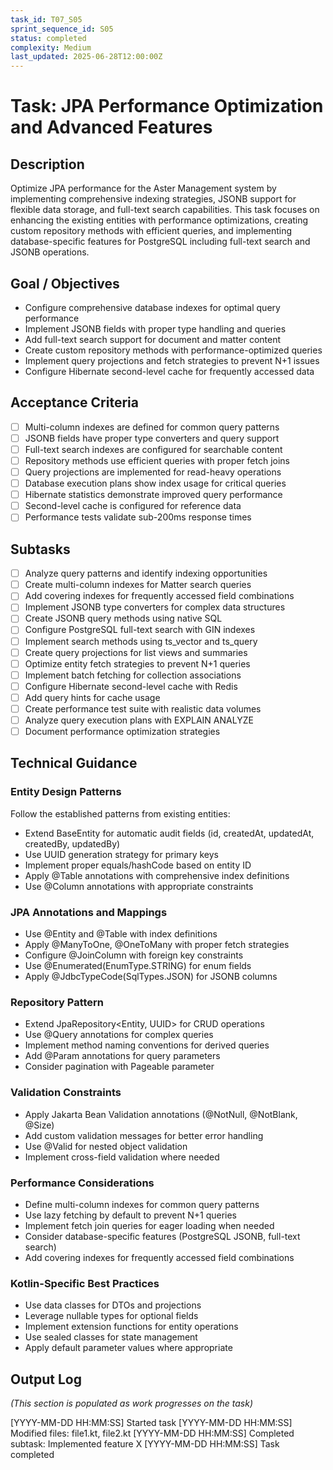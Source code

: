 ```yaml
---
task_id: T07_S05
sprint_sequence_id: S05
status: completed
complexity: Medium
last_updated: 2025-06-28T12:00:00Z
---
```


# Task: JPA Performance Optimization and Advanced Features

## Description
Optimize JPA performance for the Aster Management system by implementing comprehensive indexing strategies, JSONB support for flexible data storage, and full-text search capabilities. This task focuses on enhancing the existing entities with performance optimizations, creating custom repository methods with efficient queries, and implementing database-specific features for PostgreSQL including full-text search and JSONB operations.

## Goal / Objectives
- Configure comprehensive database indexes for optimal query performance
- Implement JSONB fields with proper type handling and queries
- Add full-text search support for document and matter content
- Create custom repository methods with performance-optimized queries
- Implement query projections and fetch strategies to prevent N+1 issues
- Configure Hibernate second-level cache for frequently accessed data

## Acceptance Criteria
- [ ] Multi-column indexes are defined for common query patterns
- [ ] JSONB fields have proper type converters and query support
- [ ] Full-text search indexes are configured for searchable content
- [ ] Repository methods use efficient queries with proper fetch joins
- [ ] Query projections are implemented for read-heavy operations
- [ ] Database execution plans show index usage for critical queries
- [ ] Hibernate statistics demonstrate improved query performance
- [ ] Second-level cache is configured for reference data
- [ ] Performance tests validate sub-200ms response times

## Subtasks
- [ ] Analyze query patterns and identify indexing opportunities
- [ ] Create multi-column indexes for Matter search queries
- [ ] Add covering indexes for frequently accessed field combinations
- [ ] Implement JSONB type converters for complex data structures
- [ ] Create JSONB query methods using native SQL
- [ ] Configure PostgreSQL full-text search with GIN indexes
- [ ] Implement search methods using ts_vector and ts_query
- [ ] Create query projections for list views and summaries
- [ ] Optimize entity fetch strategies to prevent N+1 queries
- [ ] Implement batch fetching for collection associations
- [ ] Configure Hibernate second-level cache with Redis
- [ ] Add query hints for cache usage
- [ ] Create performance test suite with realistic data volumes
- [ ] Analyze query execution plans with EXPLAIN ANALYZE
- [ ] Document performance optimization strategies

## Technical Guidance

### Entity Design Patterns
Follow the established patterns from existing entities:
- Extend BaseEntity for automatic audit fields (id, createdAt, updatedAt, createdBy, updatedBy)
- Use UUID generation strategy for primary keys
- Implement proper equals/hashCode based on entity ID
- Apply @Table annotations with comprehensive index definitions
- Use @Column annotations with appropriate constraints

### JPA Annotations and Mappings
- Use @Entity and @Table with index definitions
- Apply @ManyToOne, @OneToMany with proper fetch strategies
- Configure @JoinColumn with foreign key constraints
- Use @Enumerated(EnumType.STRING) for enum fields
- Apply @JdbcTypeCode(SqlTypes.JSON) for JSONB columns

### Repository Pattern
- Extend JpaRepository<Entity, UUID> for CRUD operations
- Use @Query annotations for complex queries
- Implement method naming conventions for derived queries
- Add @Param annotations for query parameters
- Consider pagination with Pageable parameter

### Validation Constraints
- Apply Jakarta Bean Validation annotations (@NotNull, @NotBlank, @Size)
- Add custom validation messages for better error handling
- Use @Valid for nested object validation
- Implement cross-field validation where needed

### Performance Considerations
- Define multi-column indexes for common query patterns
- Use lazy fetching by default to prevent N+1 queries
- Implement fetch join queries for eager loading when needed
- Consider database-specific features (PostgreSQL JSONB, full-text search)
- Add covering indexes for frequently accessed field combinations

### Kotlin-Specific Best Practices
- Use data classes for DTOs and projections
- Leverage nullable types for optional fields
- Implement extension functions for entity operations
- Use sealed classes for state management
- Apply default parameter values where appropriate

## Output Log
*(This section is populated as work progresses on the task)*

[YYYY-MM-DD HH:MM:SS] Started task
[YYYY-MM-DD HH:MM:SS] Modified files: file1.kt, file2.kt
[YYYY-MM-DD HH:MM:SS] Completed subtask: Implemented feature X
[YYYY-MM-DD HH:MM:SS] Task completed